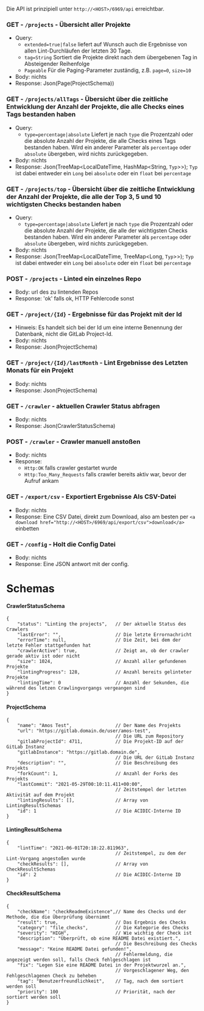 Die API ist prinzipiell unter `http://<HOST>/6969/api` erreichtbar.

### GET - `/projects` - Übersicht aller Projekte
* Query: 
    * `extended=true|false` liefert auf Wunsch auch die Ergebnisse von allen Lint-Durchläufen der letzten 30 Tage.
    * `tag=String` Sortiert die Projekte direkt nach dem übergebenen Tag in Absteigender Reihenfolge
    * `Pageable` Für die Paging-Parameter zuständig, z.B. `page=0`, `size=10`
* Body: nichts
* Response: Json(Page(ProjectSchema))

### GET - `/projects/allTags` - Übersicht über die zeitliche Entwicklung der Anzahl der Projekte, die alle Checks eines Tags bestanden haben
* Query:
    * `type=percentage|absolute` Liefert je nach `type` die Prozentzahl oder die absolute Anzahl der Projekte, die alle Checks eines Tags bestanden haben. Wird ein anderer Parameter als `percentage` oder `absolute` übergeben, wird nichts zurückgegeben.
* Body: nichts
* Response: Json(TreeMap<LocalDateTime, HashMap<String, `Typ`>>); `Typ` ist dabei entweder ein `Long` bei `absolute` oder ein `float` bei `percentage`

### GET - `/projects/top` - Übersicht über die zeitliche Entwicklung der Anzahl der Projekte, die alle der Top 3, 5 und 10 wichtigsten Checks bestanden haben
* Query:
    * `type=percentage|absolute` Liefert je nach `type` die Prozentzahl oder die absolute Anzahl der Projekte, die alle der wichtigsten Checks bestanden haben. Wird ein anderer Parameter als `percentage` oder `absolute` übergeben, wird nichts zurückgegeben.
* Body: nichts
* Response: Json(TreeMap<LocalDateTime, TreeMap<Long, `Typ`>>); `Typ` ist dabei entweder ein `Long` bei `absolute` oder ein `float` bei `percentage`

### POST - `/projects` - Linted ein einzelnes Repo
* Body: url des zu lintenden Repos
* Response: 'ok' falls ok, HTTP Fehlercode sonst

### GET - `/project/{Id}` - Ergebnisse für das Projekt mit der Id
* Hinweis: Es handelt sich bei der Id um eine interne Benennung der Datenbank, nicht die GitLab Project-Id.
* Body: nichts
* Response: Json(ProjectSchema)

### GET - `/project/{Id}/lastMonth` - Lint Ergebnisse des Letzten Monats für ein Projekt
* Body: nichts
* Response: Json(ProjectSchema)

### GET - `/crawler` - aktuellen Crawler Status abfragen
* Body: nichts
* Response: Json(CrawlerStatusSchema)

### POST - `/crawler` - Crawler manuell anstoßen
* Body: nichts
* Response: 
  * `Http:OK` falls crawler gestartet wurde
  * `Http:Too_Many_Requests` falls crawler bereits aktiv war, bevor der Aufruf ankam

### GET - `/export/csv` - Exportiert Ergebnisse Als CSV-Datei
* Body: nichts
* Response: Eine CSV Datei, direkt zum Download, also am besten per `<a download href="http://<HOST>/6969/api/export/csv">download</a>` einbetten

### GET - `/config` - Holt die Config Datei
* Body: nichts
* Response: Eine JSON antwort mit der config.

# Schemas
#### CrawlerStatusSchema
```jsonc
{
    "status": "Linting the projects",   // Der aktuelle Status des Crawlers
    "lastError": "",                    // Die letzte Errornachricht
    "errorTime": null,                  // Die Zeit, bei dem der letzte Fehler stattgefunden hat
    "crawlerActive": true,              // Zeigt an, ob der crawler gerade aktiv ist oder nicht
    "size": 1024,                       // Anzahl aller gefundenen Projekte
    "lintingProgress": 128,             // Anzahl bereits gelinteter Projekte
    "lintingTime": 0                    // Anzahl der Sekunden, die während des letzen Crawlingvorgangs vergeangen sind
}
```

#### ProjectSchema
```jsonc
{
    "name": "Amos Test",                // Der Name des Projekts
    "url": "https://gitlab.domain.de/user/amos-test", 
                                        // Die URL zum Repository
    "gitlabProjectId": 4711,            // Die Projekt-ID auf der GitLab Instanz
    "gitlabInstance": "https://gitlab.domain.de", 
                                        // Die URL der GitLab Instanz
    "description": "",                  // Die Beschreibung des Projekts
    "forkCount": 1,                     // Anzahl der Forks des Projekts
    "lastCommit": "2021-05-29T00:10:11.411+00:00", 
                                        // Zeitstempel der letzten Aktivität auf dem Projekt
    "lintingResults": [],               // Array von LintingResultSchemas
    "id": 1                             // Die ACIDIC-Interne ID
}
```

#### LintingResultSchema
```jsonc
{
    "lintTime": "2021-06-01T20:18:22.811963", 
                                        // Zeitstempel, zu dem der Lint-Vorgang angestoßen wurde
    "checkResults": [],                 // Array von CheckResultSchemas
    "id": 2                             // Die ACIDIC-Interne ID
}
```

#### CheckResultSchema
```jsonc
{
    "checkName": "checkReadmeExistence",// Name des Checks und der Methode, die die Überprüfung übernimmt
    "result": true,                     // Das Ergebnis des Checks
    "category": "file_checks",          // Die Kategorie des Checks
    "severity": "HIGH",                 // Wie wichtig der Check ist
    "description": "Überprüft, ob eine README Datei existiert.", 
                                        // Die Beschreibung des Checks
    "message": "Keine README Datei gefunden!", 
                                        // Fehlermeldung, die angezeigt werden soll, falls Check fehlgeschlagen ist
    "fix": "Legen Sie eine README Datei in der Projektwurzel an.", 
                                        // Vorgeschlagener Weg, den Fehlgeschlagenen Check zu beheben 
    "tag": "Benutzerfreundlichkeit",    // Tag, nach dem sortiert werden soll
    "priority": 100                     // Priorität, nach der sortiert werden soll
}
```





